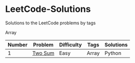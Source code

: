 # LeetCode-Solutions
Solutions to the LeetCode problems by tags

Array

|Number |Problem |Difficulty |Tags |Solutions |
|---    |---     |---        |---  |---       |
|1      |[Two Sum](https://leetcode.com/problems/two-sum/) |Easy |Array |Python |
